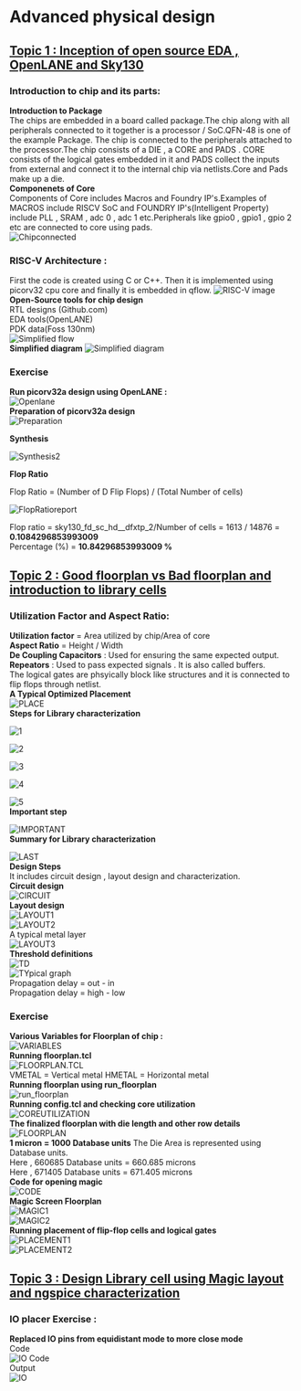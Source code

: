# Advanced physical design
## <ins>Topic 1 : Inception of open source EDA , OpenLANE and Sky130</ins>
### Introduction to chip and its parts: 
**Introduction to Package**  
 The chips are embedded in a board called package.The chip along with all peripherals connected to it together is a processor / SoC.QFN-48 is one of the example Package.
The chip is connected to the peripherals attached to the processor.The chip consists of a DIE , a CORE and PADS . CORE consists of the logical gates embedded in it and PADS collect the inputs from external and connect it to the internal chip via netlists.Core and Pads make up a die.  
**Componenets of Core**  
Components of Core includes Macros and Foundry IP's.Examples of MACROS include RISCV SoC and FOUNDRY IP's(Intelligent Property) include PLL , SRAM , adc 0 , adc 1 etc.Peripherals like gpio0 , gpio1 , gpio 2 etc are connected to core using pads.  
![Chipconnected](<Screenshot 2025-01-29 201010.png>)
### RISC-V Architecture :
First the code is created using C or C++. Then it is implemented using picorv32 cpu core and finally it is embedded in qflow.
![RISC-V image](<Screenshot2 2025-01-29 205044.png>)
**Open-Source tools for chip design**  
RTL designs (Github.com)  
EDA tools(OpenLANE)  
PDK data(Foss 130nm)  
![Simplified flow](<Screenshot3 2025-01-29 210408.png>)  
**Simplified diagram**
![Simplified diagram](<Screenshot4 2025-01-29 210730.png>)  
### Exercise    
**Run picorv32a design using OpenLANE :**   
![Openlane](<Screenshotopen 2025-01-29 211519.png>)  
**Preparation of picorv32a design**  
![Preparation](<Screenshotprep 2025-01-29 212118.png>)  

**Synthesis**

![Synthesis2](<Screenshotsynt 2025-01-29 212800.png>)

**Flop Ratio**

Flop Ratio = (Number of D Flip Flops) / (Total Number of cells)  
  
![FlopRatioreport](<Screenshotflip 2025-01-29 213630.png>)  
   
   Flop ratio = sky130_fd_sc_hd__dfxtp_2/Number of cells = 1613 / 14876 = **0.1084296853993009**  
   Percentage (%) = **10.84296853993009 %**  
## <ins>Topic 2 : Good floorplan vs Bad floorplan and introduction to library cells</ins>   
### Utilization Factor and Aspect Ratio:  
**Utilization factor** = Area utilized by chip/Area of core   
**Aspect Ratio** = Height / Width   
**De Coupling Capacitors** : Used for ensuring the same expected output.  
**Repeators** : Used to pass expected signals . It is also called buffers.  
The logical gates are phsyically block like structures and it is connected to flip flops through netlist.  
**A Typical Optimized Placement**  
![PLACE](<Screenshottyp 2025-01-31 220024.png>)  
**Steps for Library characterization** 
  
![1](<Screenshot 12025-01-31 220258.png>)  
  
![2](<Screenshot2 2025-01-31 220409.png>)  
   
![3](<Screenshot3 2025-01-31 220446.png>)  
  
![4](<Screenshot4 2025-01-31 220553.png>)  
  
![5](<Screenshot5 2025-01-31 220640.png>)  
**Important step**  
  
![IMPORTANT](<Screenshotimportant 2025-01-31 211020.png>)  
**Summary for Library characterization**  
  
![LAST](<Screenshot l2025-01-31 220811.png>)  
**Design Steps**  
It includes circuit design , layout design and characterization.  
**Circuit design**  
![CIRCUIT](<Screenshotcircuit 2025-02-01 155412.png>)  
**Layout design**  
![LAYOUT1](<Screenshot j2025-02-01 155542.png>)   
![LAYOUT2](<Screenshotk 2025-02-01 155642.png>)  
A typical metal layer   
![LAYOUT3](<Screenshot l2025-02-01 155839.png>)  
**Threshold definitions**  
![TD](<Screenshot 2025-02-01 160401.png>)  
![TYpical graph](<Screenshot 2025-02-01 160510.png>)  
Propagation delay = out - in  
Propagation delay = high - low  

### Exercise   
**Various Variables for Floorplan of chip :**   
![VARIABLES](<Screenshotreadme 2025-01-30 211225.png>)  
**Running floorplan.tcl**  
![FLOORPLAN.TCL](<Screenshotflotcl 2025-01-30 211610.png>)  
VMETAL = Vertical metal
HMETAL = Horizontal metal  
**Running floorplan using run_floorplan**  
![run_floorplan](<Screenshotf1 2025-01-30 212811.png>)  
**Running config.tcl and checking core utilization**  
![COREUTILIZATION](<Screenshottcl 2025-01-30 214547.png>)  
**The finalized floorplan with die length and other row details**  
![FLOORPLAN](<Screenshotfloorplan 2025-01-30 215015.png>)  
**1 micron = 1000 Database units** 
The Die Area is represented using Database units.   
Here , 660685 Database units = 660.685 microns  
Here , 671405 Database units = 671.405 microns  
**Code for opening magic**  
![CODE](<Screenshot 2025-01-30 21594422.png>)  
**Magic Screen Floorplan**  
![MAGIC1](<Screenshotmagic1 2025-01-30 220141.png>)  
![MAGIC2](<Screenshomt 2025-01-30 220505.png>)  
**Running placement of flip-flop cells and logical gates**  
![PLACEMENT1](<Screenshotpla 2025-01-31 213730.png>)  
![PLACEMENT2](<Screenshotpla1 2025-01-31 214745.png>)   
  
  ## <ins>Topic 3 : Design Library cell using Magic layout and ngspice characterization</ins>  
  ### IO placer Exercise :  
  **Replaced IO pins from equidistant mode to more close mode**  
  Code  
  ![IO Code](<Screenshot g2025-02-01 162832.png>)  
  Output  
  ![IO](<Screenshotm 2025-02-01 162559.png>)




